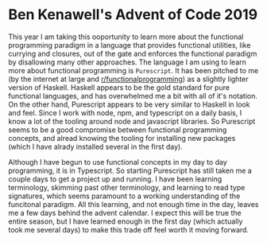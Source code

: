 # Ben Kenawell's Advent of Code 2019

This year I am taking this ooportunity to learn more about the functional programming paradigm in a language that provides functional utilities, like currying and closures, out of the gate and enforces the functional paradigm by disallowing many other approaches.  The language I am using to learn more about functional programming is `Purescript`.  It has been pitched to me (by the internet at large and [r/functionalprogramming](https://www.reddit.com/r/functionalprogramming)) as a slightly lighter version of Haskell.  Haskell appears to be the gold standard for pure functional languages, and has overwhelmed me a bit with all of it's notation.  On the other hand, Purescript appears to be very similar to Haskell in look and feel.  Since I work with node, npm, and typescript on a daily basis, I know a lot of the tooling around node and javascript libraries.  So Purescript seems to be a good compromise between functional programming concepts, and alread knowing the tooling for installing new packages (which I have alrady installed several in the first day).

Although I have begun to use functional concepts in my day to day programming, it is in Typescript.  So starting Purescript has still taken me a couple days to get a project up and running.  I have been learning terminology, skimming past other terminology, and learning to read type signatures, which seems paramount to a working understanding of the funcitonal paradigm.  All this learning, and not enough time in the day, leaves me a few days behind the advent calendar.  I expect this will be true the entire season, but I have learned enough in the first day (which actually took me several days) to make this trade off feel worth it moving forward.